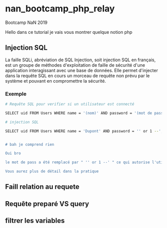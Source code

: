 # nan_bootcamp_php_relay
Bootcamp NaN 2019

Hello dans ce tutorial je vais vous montrer quelque notion php

## Injection SQL

La faille SQLi, abréviation de SQL Injection, soit injection SQL en français, est un groupe de méthodes d'exploitation de faille de sécurité d'une application interagissant avec une base de données. Elle permet d'injecter dans la requête SQL en cours un morceau de requête non prévu par le système et pouvant en compromettre la sécurité.

### Exemple 
```bash
# Requête SQL pour verifier si un utilisateur est connecté

SELECT uid FROM Users WHERE name = '(nom)' AND password = '(mot de passe hashé)';

# injection SQL

SELECT uid FROM Users WHERE name = 'Dupont' AND password = '' or 1 --';


# bah je comprend rien

Oui bro

le mot de pass a été remplacé par " '' or 1 --' " ce qui autorise l'utilisateur à ce connecter coute que coute.

Vous aurez plus de détail dans la pratique

```

### 



## Faill relation au requete
## Requête preparé VS query
## filtrer les variables
